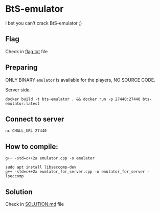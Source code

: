 # BtS-emulator

I bet you can't crack BtS-emulator ;)

## Flag 

Check in [flag.txt](flag.txt) file 

## Preparing

ONLY BINARY `emulator` is available for the players, NO SOURCE CODE.

Server side:
```
docker build -t bts-emulator . && docker run -p 27440:27440 bts-emulator:latest
```

## Connect to server

```
nc CHALL_URL 27440
```


## How to compile:

```
g++ -std=c++2a emulator.cpp -o emulator
```

```
sudo apt install libseccomp-dev
g++ -std=c++2a eumlator_for_server.cpp -o emulator_for_server -lseccomp
```

## Solution 

Check in [SOLUTION.md](solution/SOLUTION.md) file



